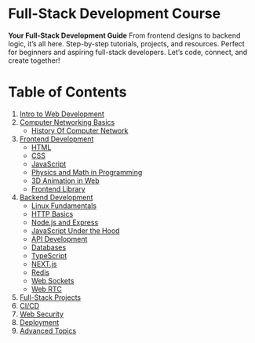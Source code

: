 
# Full-Stack Development Course 

**Your Full-Stack Development Guide**
From frontend designs to backend logic, it’s all here.
Step-by-step tutorials, projects, and resources.
Perfect for beginners and aspiring full-stack developers.
Let’s code, connect, and create together!

# Table of Contents

1. [Intro to Web Development](/01_IntroToWebDevelopment/)
2. [Computer Networking Basics](./02_Computer%20Networking)
   - [History Of Computer Network](./03_HistoryOfComputerNetworking)
3. [Frontend Development](#3-frontend-development)
   - [HTML](./04_Frontend/HTML)
   - [CSS](#html-and-css)
   - [JavaScript](#javascript)
   - [Physics and Math in Programming](#physics-and-math-in-programming)
   - [3D Animation in Web](#3d-animation-in-web)
   - [Frontend Library](#frontend-library)
4. [Backend Development](#4-backend-development)
   - [Linux Fundamentals](#linux-fundamentals)
   - [HTTP Basics](#http-basics)
   - [Node.js and Express](#nodejs-and-express)
   - [JavaScript Under the Hood](#javascript-under-the-hood)
   - [API Development](#api-development)
   - [Databases](#databases)
   - [TypeScript](#typescript)
   - [NEXT.js](#nextjs)
   - [Redis](#redis)
   - [Web Sockets](#web-sockets)
   - [Web RTC](#web-rtc)
5. [Full-Stack Projects](#5-full-stack-projects)
6. [CI/CD](#6-cicd)
7. [Web Security](#7-web-security)
8. [Deployment](#8-deployment)
9. [Advanced Topics](#9-advanced-topics)



